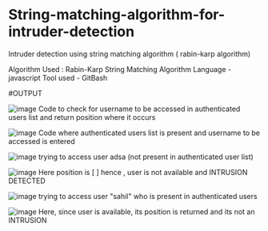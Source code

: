 # String-matching-algorithm-for-intruder-detection
Intruder detection using string matching algorithm ( rabin-karp algorithm)

Algorithm Used : Rabin-Karp String Matching Algorithm
Language - javascript
Tool used - GitBash


#OUTPUT

![image](https://user-images.githubusercontent.com/115685767/235779307-06450c58-2805-4978-9db8-b996a31d3172.png)
Code to check for username to be accessed in authenticated users list and return position where it occurs


![image](https://user-images.githubusercontent.com/115685767/235779390-4c155808-2dc8-4a03-9831-dc99cf15a735.png)
Code where authenticated users list is present and username to be accessed is entered


![image](https://user-images.githubusercontent.com/115685767/235779438-ea492b50-cdad-4f5f-9ee7-318616af975b.png)
trying to access user adsa (not present in authenticated user list)


![image](https://user-images.githubusercontent.com/115685767/235779565-151cedf7-a97c-4173-ad2e-cd4bbdb71428.png)
Here position is [ ] hence , user is not available and INTRUSION DETECTED


![image](https://user-images.githubusercontent.com/115685767/235779672-34ddb9a6-b12e-45ab-81ce-01b689dc1266.png)
trying to access user "sahil" who is present in authenticated users


![image](https://user-images.githubusercontent.com/115685767/235779712-61158be9-4a94-4854-8b03-77ab3b733c0c.png)
Here, since user is available, its  position is returned and its not an INTRUSION
